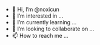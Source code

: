 - 👋 Hi, I’m @noxicun
- 👀 I’m interested in ...
- 🌱 I’m currently learning ...
- 💞️ I’m looking to collaborate on ...
- 📫 How to reach me ...

<!---
noxicun/noxicun is a ✨ special ✨ repository because its `README.md` (this file) appears on your GitHub profile.
You can click the Preview link to take a look at your changes.
--->
